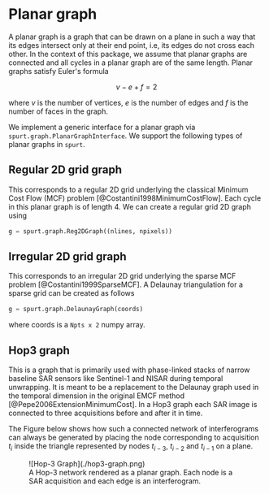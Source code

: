 # Planar graph

A planar graph is a graph that can be drawn on a plane in such a way that its edges intersect only at their end point, i.e, its edges do not cross each other. In the context of this package, we assume that planar graphs are connected and all cycles in a planar graph are of the same length. Planar graphs satisfy Euler's formula

$$
   v - e + f = 2
$$

where $v$ is the number of vertices, $e$ is the number of edges and $f$ is the number of faces in the graph.

We implement a generic interface for a planar graph via `spurt.graph.PlanarGraphInterface`. We support the following types of planar graphs in `spurt`.


## Regular 2D grid graph

This corresponds to a regular 2D grid underlying the classical Minimum Cost Flow (MCF) problem [@Costantini1998MinimumCostFlow]. Each cycle in this planar graph is of length 4. We can create a regular grid 2D graph using

``` py
g = spurt.graph.Reg2DGraph((nlines, npixels))
```


## Irregular 2D grid graph

This corresponds to an irregular 2D grid underlying the sparse MCF problem [@Costantini1999SparseMCF]. A Delaunay triangulation for a sparse grid can be created as follows

``` py
g = spurt.graph.DelaunayGraph(coords)
```

where coords is a `Npts x 2` numpy array.


## Hop3 graph

This is a graph that is primarily used with phase-linked stacks of narrow baseline SAR sensors like Sentinel-1 and NISAR during temporal unwrapping. It is meant to be a replacement to the Delaunay graph used in the temporal dimension in the original EMCF method [@Pepe2006ExtensionMinimumCost]. In a Hop3 graph each SAR image is connected to three acquisitions before and after it in time.

The Figure below shows how such a connected network of interferograms can always be generated by placing the node corresponding to acquisition $t_i$ inside the triangle represented by nodes $t_{i-3}$, $t_{i-2}$ and $t_{i-1}$ on a plane.

<figure markdown="span">
  ![Hop-3 Graph](./hop3-graph.png)
  <figcaption>A Hop-3 network rendered as a planar graph. Each node is a SAR acquisition and each edge is an interferogram.
</figure>
